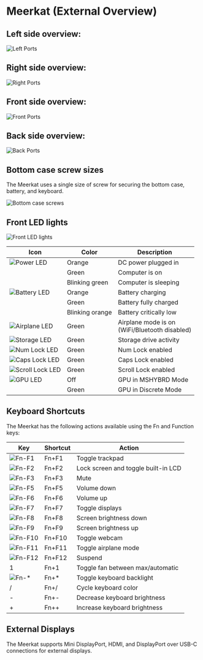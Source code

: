 # Meerkat (External Overview)

## Left side overview:

![Left Ports](./img/ports-left.png)

## Right side overview:

![Right Ports](./img/ports-right.png)

## Front side overview:

![Front Ports](./img/ports-front.png)

## Back side overview:

![Back Ports](./img/ports-back.png)

## Bottom case screw sizes

The Meerkat uses a single size of screw for securing the bottom case, battery, and keyboard.

![Bottom case screws](./img/screws.png)

## Front LED lights

![Front LED lights](./img/front-leds.png)

|Icon                                    |Color          |Description                                      |
|----------------------------------------|---------------|-------------------------------------------------|
|![Power LED](./img/led-power.png)       |Orange         |DC power plugged in                              |
|                                        |Green          |Computer is on                                   |
|                                        |Blinking green |Computer is sleeping                             |
|![Battery LED](./img/led-battery.png)   |Orange         |Battery charging                                 |
|                                        |Green          |Battery fully charged                            |
|                                        |Blinking orange|Battery critically low                           |
|![Airplane LED](./img/led-airplane.png) |Green          |Airplane mode is on<br/>(WiFi/Bluetooth disabled)|
|![Storage LED](./img/led-storage.png)   |Green          |Storage drive activity                           |
|![Num Lock LED](./img/led-numlock.png)  |Green          |Num Lock enabled                                 |
|![Caps Lock LED](./img/led-capslock.png)|Green          |Caps Lock enabled                                |
|![Scroll Lock LED](./img/led-scroll.png)|Green          |Scroll Lock enabled                              |
|![GPU LED](./img/led-gpu.png)           |Off            |GPU in MSHYBRD Mode                              |
|                                        |Green          |GPU in Discrete Mode                             |

## Keyboard Shortcuts

The Meerkat has the following actions available using the Fn and Function keys:

|Key                        |Shortcut|Action                             |
|---------------------------|--------|-----------------------------------|
|![Fn-F1](./img/fn-f1.png)  |Fn+F1   |Toggle trackpad                    |
|![Fn-F2](./img/fn-f2.png)  |Fn+F2   |Lock screen and toggle built-in LCD|
|![Fn-F3](./img/fn-f3.png)  |Fn+F3   |Mute                               |
|![Fn-F5](./img/fn-f5.png)  |Fn+F5   |Volume down                        |
|![Fn-F6](./img/fn-f6.png)  |Fn+F6   |Volume up                          |
|![Fn-F7](./img/fn-f7.png)  |Fn+F7   |Toggle displays                    |
|![Fn-F8](./img/fn-f8.png)  |Fn+F8   |Screen brightness down             |
|![Fn-F9](./img/fn-f9.png)  |Fn+F9   |Screen brightness up               |
|![Fn-F10](./img/fn-f10.png)|Fn+F10  |Toggle webcam                      |
|![Fn-F11](./img/fn-f11.png)|Fn+F11  |Toggle airplane mode               |
|![Fn-F12](./img/fn-f12.png)|Fn+F12  |Suspend                            |
|1                          |Fn+1    |Toggle fan between max/automatic   |
|![Fn-*](./img/fn-star.png) |Fn+*    |Toggle keyboard backlight          |
|/                          |Fn+/    |Cycle keyboard color               |
|-                          |Fn+-    |Decrease keyboard brightness       |
|+                          |Fn++    |Increase keyboard brightness       |

## External Displays
The Meerkat supports Mini DisplayPort, HDMI, and DisplayPort over USB-C connections for external displays.

